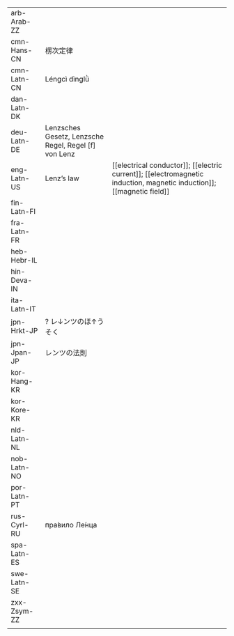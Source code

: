 | | | |
|-|-|-|
| arb-Arab-ZZ |  |  |
| cmn-Hans-CN | 楞次定律 |  |
| cmn-Latn-CN | Léngcì dìnglǜ |  |
| dan-Latn-DK |  |  |
| deu-Latn-DE | Lenzsches Gesetz, Lenzsche Regel, Regel [f] von Lenz |  |
| eng-Latn-US | Lenz’s law | [[electrical conductor]]; [[electric current]]; [[electromagnetic induction, magnetic induction]]; [[magnetic field]] |
| fin-Latn-FI |  |  |
| fra-Latn-FR |  |  |
| heb-Hebr-IL |  |  |
| hin-Deva-IN |  |  |
| ita-Latn-IT |  |  |
| jpn-Hrkt-JP | ? レ↓ンツのほ↑うそく |  |
| jpn-Jpan-JP | レンツの法則 |  |
| kor-Hang-KR |  |  |
| kor-Kore-KR |  |  |
| nld-Latn-NL |  |  |
| nob-Latn-NO |  |  |
| por-Latn-PT |  |  |
| rus-Cyrl-RU | пра́вило Ле́нца |  |
| spa-Latn-ES |  |  |
| swe-Latn-SE |  |  |
| zxx-Zsym-ZZ |  |  |
|  |  |  |
